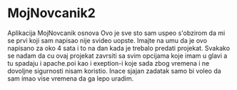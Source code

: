 # MojNovcanik2
Aplikacija MojNovcanik osnova
Ovo je sve sto sam uspeo s'obzirom da mi se prvi koji sam napisao nije svideo uopste.
Imajte na umu da je ovo napisano za oko 4 sata i to na dan kada je trebalo predati projekat.
Svakako se nadam da cu ovaj projekat zavrsiti sa svim opcijama koje imam u glavi a tu spadaju i apache.poi kao i exeption-i koje sada zbog vremena i ne dovoljne sigurnosti nisam koristio.
Inace sjajan zadatak samo bi voleo da sam imao vise vremena da ga lepo uradim.
